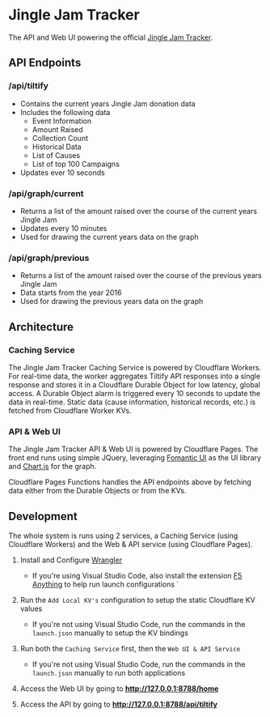# Jingle Jam Tracker # 
The API and Web UI powering the official [Jingle Jam Tracker](https://www.jinglejam.co.uk/tracker).

## API Endpoints

### **/api/tiltify**
- Contains the current years Jingle Jam donation data
- Includes the following data
    - Event Information
    - Amount Raised
    - Collection Count
    - Historical Data
    - List of Causes
    - List of top 100 Campaigns
- Updates ever 10 seconds

### **/api/graph/current**
- Returns a list of the amount raised over the course of the current years Jingle Jam
- Updates every 10 minutes
- Used for drawing the current years data on the graph

### **/api/graph/previous**
- Returns a list of the amount raised over the course of the previous years Jingle Jam
- Data starts from the year 2016
- Used for drawing the previous years data on the graph


## Architecture

### Caching Service
The Jingle Jam Tracker Caching Service is powered by Cloudflare Workers. For real-time data, the worker aggregates Tiltify API responses into a single response and stores it in a Cloudflare Durable Object for low latency, global access. A Durable Object alarm is triggered every 10 seconds to update the data in real-time. Static data (cause information, historical records, etc.) is fetched from Cloudflare Worker KVs.

### API & Web UI
The Jingle Jam Tracker API & Web UI is powered by Cloudflare Pages. The front end runs using simple JQuery, leveraging [Fomantic UI](https://fomantic-ui.com/) as the UI library and [Chart.js](https://www.chartjs.org/) for the graph.

Cloudflare Pages Functions handles the API endpoints above by fetching data either from the Durable Objects or from the KVs.


## Development
The whole system is runs using 2 services, a Caching Service (using Cloudflare Workers) and the Web & API service (using Cloudflare Pages).

1. Install and Configure [Wrangler](https://developers.cloudflare.com/workers/wrangler/)
    - If you're using Visual Studio Code, also install the extension [F5 Anything](https://marketplace.visualstudio.com/items?itemName=discretegames.f5anything) to help run launch configurations
`
2. Run the `Add Local KV's` configuration to setup the static Cloudflare KV values
    - If you're not using Visual Studio Code, run the commands in the `launch.json` manually to setup the KV bindings

3. Run both the `Caching Service` first, then the `Web UI & API Service`
    - If you're not using Visual Studio Code, run the commands in the `launch.json` manually to run both applications

4. Access the Web UI by going to **http://127.0.0.1:8788/home**
5. Access the API by going to **http://127.0.0.1:8788/api/tiltify**